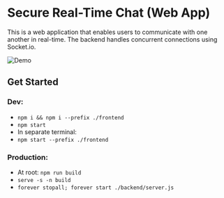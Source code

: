 # Secure Real-Time Chat (Web App)

This is a web application that enables users to communicate with one another in real-time. The backend handles concurrent connections using Socket.io.

![Demo](https://i.imgur.com/mNnZPQG.png)

## Get Started

### Dev:
- ```npm i && npm i --prefix ./frontend```
- ```npm start```
- In separate terminal:
- ```npm start --prefix ./frontend```

### Production:
- At root: ```npm run build```
- ```serve -s -n build```
- ```forever stopall; forever start ./backend/server.js```

